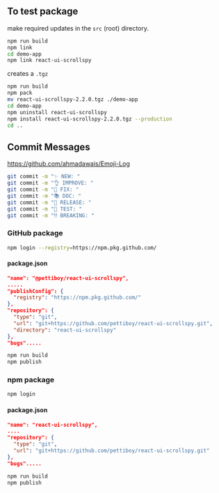 ## To test package

make required updates in the `src` (root) directory.

```bash
npm run build
npm link
cd demo-app
npm link react-ui-scrollspy
```

creates a `.tgz`

```bash
npm run build
npm pack
mv react-ui-scrollspy-2.2.0.tgz ./demo-app
cd demo-app
npm uninstall react-ui-scrollspy
npm install react-ui-scrollspy-2.2.0.tgz --production
cd ..
```

## Commit Messages

https://github.com/ahmadawais/Emoji-Log

```bash
git commit -m "✨ NEW: "
git commit -m "👌 IMPROVE: "
git commit -m "🐛 FIX: "
git commit -m "📚 DOC: "
git commit -m "🚀 RELEASE: "
git commit -m "🤖 TEST: "
git commit -m "‼️ BREAKING: "
```

### GitHub package

```bash
npm login --registry=https://npm.pkg.github.com/
```

#### package.json

```json
"name": "@pettiboy/react-ui-scrollspy",
.....
"publishConfig": {
  "registry": "https://npm.pkg.github.com/"
},
"repository": {
  "type": "git",
  "url": "git+https://github.com/pettiboy/react-ui-scrollspy.git",
  "directory": "react-ui-scrollspy"
},
"bugs".....
```

```bash
npm run build
npm publish
```

### npm package

```bash
npm login
```

#### package.json

```json
"name": "react-ui-scrollspy",
....
"repository": {
  "type": "git",
  "url": "git+https://github.com/pettiboy/react-ui-scrollspy.git"
},
"bugs".....
```

```bash
npm run build
npm publish
```
